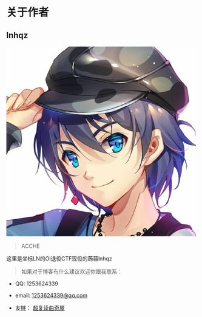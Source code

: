# 关于作者

## lnhqz
![](image/avatar.jpg)
> ACCHE

这里是坐标LN的OI退役CTF现役的蒟蒻lnhqz

> 如果对于博客有什么建议欢迎你跟我联系：

- QQ: 1253624339

- email: 1253624339@qq.com

- 友链：
        [超复读曲奇屋](https://blog.re-cookie.net/)
